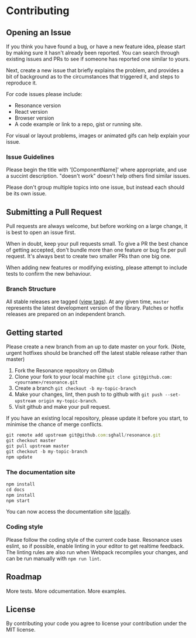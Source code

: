 # Contributing

## Opening an Issue

If you think you have found a bug, or have a new feature idea, please start by making sure it hasn't already been reported. You can search through existing issues and PRs to see if someone has reported one similar to yours.

Next, create a new issue that briefly explains the problem, and provides a bit of background as to the circumstances that triggered it, and steps to reproduce it.

For code issues please include:
* Resonance version
* React version
* Browser version
* A code example or link to a repo, gist or running site.

For visual or layout problems, images or animated gifs can help explain your issue.

### Issue Guidelines

Please begin the title with '[ComponentName]' where appropriate, and use a succint description. "doesn't work" doesn't help others find similar issues.

Please don't group multiple topics into one issue, but instead each should be its own issue.

## Submitting a Pull Request

Pull requests are always welcome, but before working on a large change, it is best to open an issue first.

When in doubt, keep your pull requests small. To give a PR the best chance of getting accepted, don't bundle more than one feature or bug fix per pull request. It's always best to create two smaller PRs than one big one.

When adding new features or modifying existing, please attempt to include tests to confirm the new behaviour.

### Branch Structure

All stable releases are tagged ([view tags](https://github.com/sghall/resonance/tags)). At any given time, `master` represents the latest development version of the library. Patches or hotfix releases are prepared on an independent branch.

## Getting started

Please create a new branch from an up to date master on your fork. (Note, urgent hotfixes should be branched off the latest stable release rather than master)

1. Fork the Resonance repository on Github
2. Clone your fork to your local machine `git clone git@github.com:<yourname>/resonance.git`
3. Create a branch `git checkout -b my-topic-branch`
4. Make your changes, lint, then push to to github with `git push --set-upstream origin my-topic-branch`.
5. Visit github and make your pull request.

If you have an existing local repository, please update it before you start, to minimise the chance of merge conflicts.
```js
git remote add upstream git@github.com:sghall/resonance.git
git checkout master
git pull upstream master
git checkout -b my-topic-branch
npm update
```

### The documentation site

```js
npm install
cd docs
npm install
npm start
```
You can now access the documentation site [locally](http://localhost:3000).

### Coding style

Please follow the coding style of the current code base. Resonance uses eslint, so if possible, enable linting in your editor to get realtime feedback. The linting rules are also run when Webpack recompiles your changes, and can be run manually with `npm run lint`.

## Roadmap

More tests.
More odcumentation.
More examples.

## License

By contributing your code you agree to license your contribution under the MIT license.
